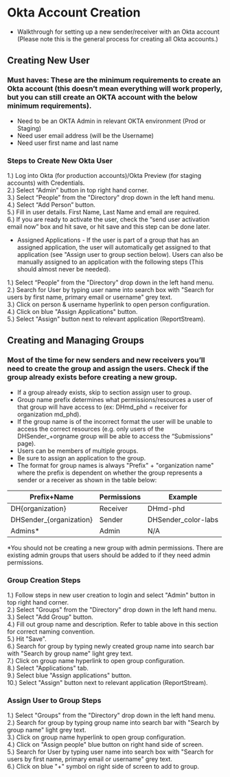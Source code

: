 # Okta Account Creation

- Walkthrough for setting up a new sender/receiver with an Okta account (Please note this is the general process for creating all Okta accounts.)

## Creating New User
### Must haves: These are the minimum requirements to create an Okta account (this doesn’t mean everything will work properly, but you can still create an OKTA account with the below minimum requirements).
- Need to be an OKTA Admin in relevant OKTA environment (Prod or Staging)
- Need user email address (will be the Username)
- Need user first name and last name

### Steps to Create New Okta User 

1.) Log into Okta (for production accounts)/Okta Preview (for staging accounts) with Credentials.<br>
2.) Select “Admin” button in top right hand corner.<br>
3.) Select “People” from the "Directory" drop down in the left hand menu.<br>
4.) Select “Add Person” button.<br>
5.) Fill in user details. First Name, Last Name and email are required.<br>
6.) If you are ready to activate the user, check the “send user activation email now” box and hit save, or hit save and this step can be done later.

- Assigned Applications - If the user is part of a group that has an assigned application, the user will automatically get assigned to that application (see "Assign user to group section below). Users can also be manually assigned to an application with the following steps (This should almost never be needed).<br>

1.) Select “People” from the "Directory" drop down in the left hand menu.<br>
2.) Search for User by typing user name into search box with "Search for users by first name, primary email or username" grey text.<br>
3.) Click on person & username hyperlink to open person configuration.<br>
4.) Click on blue "Assign Applications" button.<br>
5.) Select "Assign" button next to relevant application (ReportStream).

## Creating and Managing Groups

### Most of the time for new senders and new receivers you’ll need to create the group and assign the users. Check if the group already exists before creating a new group.
- If a group already exists, skip to section assign user to group.
- Group name prefix determines what permissions/resources a user of that group will have access to (ex: DHmd_phd = receiver for organization md_phd).
- If the group name is of the incorrect format the user will be unable to access the correct resources (e.g. only users of the DHSender_+orgname group will be able to access the “Submissions” page).
- Users can be members of multiple groups.
- Be sure to assign an application to the group.
- The format for group names is always "Prefix" + "organization name" where the prefix is dependent on whether the group represents a sender or a receiver as shown in the table below:

| Prefix+Name           | Permissions | Example             |
|-----------------------|-------------|---------------------|
| DH{organization}      | Receiver    | DHmd-phd            |
| DHSender_{organization} | Sender      | DHSender_color-labs |
| Admins*               | Admin       | N/A                 |
*You should not be creating a new group with admin permissions. There are existing admin groups that users should be added to if they need admin permissions.

### Group Creation Steps

1.) Follow steps in new user creation to login and select "Admin" button in top right hand corner.<br>
2.) Select "Groups" from the "Directory" drop down in the left hand menu.<br>
3.) Select "Add Group" button.<br>
4.) Fill out group name and description. Refer to table above in this section for correct naming convention.<br>
5.) Hit "Save".<br>
6.) Search for group by typing newly created group name into search bar with "Search by group name" light grey text.<br>
7.) Click on group name hyperlink to open group configuration.<br>
8.) Select "Applications" tab.<br>
9.) Select blue "Assign applications" button.<br>
10.) Select "Assign" button next to relevant application (ReportStream).


### Assign User to Group Steps

1.) Select "Groups" from the "Directory" drop down in the left hand menu.<br>
2.) Search for group by typing group name into search bar with "Search by group name" light grey text.<br>
3.) Click on group name hyperlink to open group configuration.<br>
4.) Click on "Assign people" blue button on right hand side of screen.<br>
5.) Search for User by typing user name into search box with "Search for users by first name, primary email or username" grey text.<br>
6.) Click on blue "+" symbol on right side of screen to add to group.